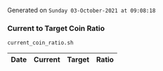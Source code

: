 Generated on `Sunday 03-October-2021 at 09:08:18`

### Current to Target Coin Ratio
`current_coin_ratio.sh`

Date|Current|Target|Ratio
---|---|---|---

